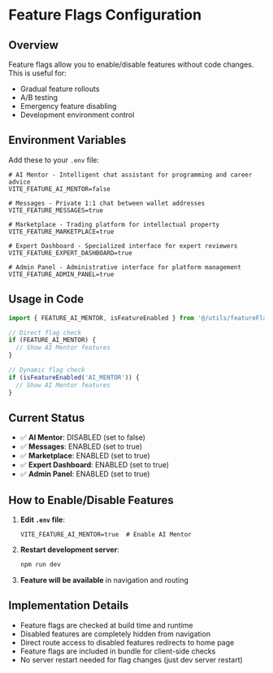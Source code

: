 # Feature Flags Configuration

## Overview
Feature flags allow you to enable/disable features without code changes. This is useful for:
- Gradual feature rollouts
- A/B testing
- Emergency feature disabling
- Development environment control

## Environment Variables

Add these to your `.env` file:

```env
# AI Mentor - Intelligent chat assistant for programming and career advice
VITE_FEATURE_AI_MENTOR=false

# Messages - Private 1:1 chat between wallet addresses  
VITE_FEATURE_MESSAGES=true

# Marketplace - Trading platform for intellectual property
VITE_FEATURE_MARKETPLACE=true

# Expert Dashboard - Specialized interface for expert reviewers
VITE_FEATURE_EXPERT_DASHBOARD=true

# Admin Panel - Administrative interface for platform management
VITE_FEATURE_ADMIN_PANEL=true
```

## Usage in Code

```javascript
import { FEATURE_AI_MENTOR, isFeatureEnabled } from '@/utils/featureFlags';

// Direct flag check
if (FEATURE_AI_MENTOR) {
  // Show AI Mentor features
}

// Dynamic flag check
if (isFeatureEnabled('AI_MENTOR')) {
  // Show AI Mentor features
}
```

## Current Status

- ✅ **AI Mentor**: DISABLED (set to false)
- ✅ **Messages**: ENABLED (set to true)
- ✅ **Marketplace**: ENABLED (set to true)
- ✅ **Expert Dashboard**: ENABLED (set to true)
- ✅ **Admin Panel**: ENABLED (set to true)

## How to Enable/Disable Features

1. **Edit `.env` file**:
   ```env
   VITE_FEATURE_AI_MENTOR=true  # Enable AI Mentor
   ```

2. **Restart development server**:
   ```bash
   npm run dev
   ```

3. **Feature will be available** in navigation and routing

## Implementation Details

- Feature flags are checked at build time and runtime
- Disabled features are completely hidden from navigation
- Direct route access to disabled features redirects to home page
- Feature flags are included in bundle for client-side checks
- No server restart needed for flag changes (just dev server restart)
